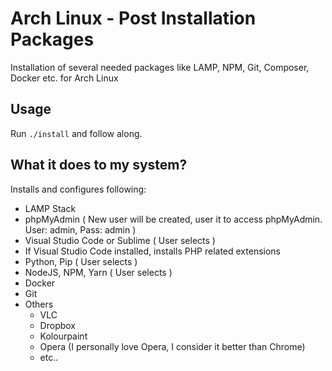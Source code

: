 # Arch Linux - Post Installation Packages

Installation of several needed packages like LAMP, NPM, Git, Composer, Docker etc. for Arch Linux

## Usage

Run `./install` and follow along.

## What it does to my system?

Installs and configures following:

- LAMP Stack
- phpMyAdmin ( New user will be created, user it to access phpMyAdmin. User: admin, Pass: admin )
- Visual Studio Code or Sublime ( User selects )
- If Visual Studio Code installed, installs PHP related extensions
- Python, Pip ( User selects )
- NodeJS, NPM, Yarn ( User selects )
- Docker
- Git
- Others
  - VLC
  - Dropbox
  - Kolourpaint
  - Opera (I personally love Opera, I consider it better than Chrome)
  - etc..

